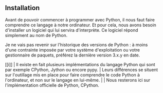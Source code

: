 ## Installation

Avant de pouvoir commencer à programmer avec Python, il nous faut faire comprendre ce langage à notre ordinateur.
Et pour cela, nous avons besoin d'installer un logiciel qui lui servira d'interprète.
Ce logiciel répond simplement au nom de Python.

Je ne vais pas revenir sur l'historique des versions de Python : à moins d'une contrainte imposée par votre système d'exploitation ou votre gestionnaire de paquets, préférez la dernière version 3.x.y en date.

[[i]]
| Il existe en fait plusieurs implémentations du langage Python qui sont par exemple CPython, Jython ou encore pypy.
| Leurs différences se situent sur l'outillage mis en place pour faire comprendre le code Python à l'ordinateur, et non sur le langage en lui-même.
|
| Nous resterons ici sur l'implémentation officielle de Python, CPython.
